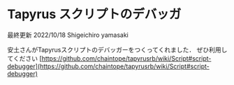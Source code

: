 # Tapyrus スクリプトのデバッガ

最終更新 2022/10/18 Shigeichiro yamasaki



安土さんがTapyrusスクリプトのデバッガーをつくってくれました．
ぜひ利用してください
[https://github.com/chaintope/tapyrusrb/wiki/Script#script-debugger](https://github.com/chaintope/tapyrusrb/wiki/Script#script-debugger)

